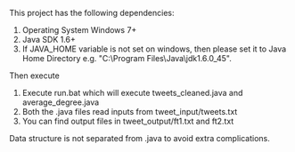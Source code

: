 This project has the following dependencies:
1. Operating System Windows 7+
2. Java SDK 1.6+
3. If JAVA_HOME variable is not set on windows, then please set it to Java Home Directory e.g. "C:\Program Files\Java\jdk1.6.0_45".


Then execute

1) Execute run.bat which will execute tweets_cleaned.java and average_degree.java
2) Both the .java files read inputs from tweet_input/tweets.txt
3) You can find output files in tweet_output/ft1.txt and ft2.txt

Data structure is not separated from .java to avoid extra complications.


